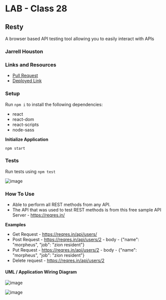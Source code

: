# LAB - Class 28

## Resty

A browser based API testing tool allowing you to easily interact with APIs

### Jarrell Houston

### Links and Resources

- [Pull Request](https://github.com/Jarrell28/resty/pull/2/)
- [Deployed Link](https://youthful-goldwasser-17fd32.netlify.app/)

### Setup

Run ``` npm i ``` to install the following dependencies:

 - react
 - react-dom
 - react-scripts
 - node-sass

 **Initialize Application**

``` npm start ```

### Tests

Run tests using ``` npm test ```

![image](https://user-images.githubusercontent.com/33704616/119578547-51296e80-bd82-11eb-8551-d979be286b6e.png)


### How To Use

 - Able to perform all REST methods from any API. 
 - The API that was used to test REST methods is from this free sample API Server - https://reqres.in/
 
 **Examples**
 
 - Get Request - https://reqres.in/api/users/
 - Post Request - https://reqres.in/api/users/2 - body - {"name": "morpheus", "job": "zion resident"}
 - Put Request - https://reqres.in/api/users/2 - body - {"name": "morpheus", "job": "zion resident"}
 - Delete request - https://reqres.in/api/users/2

#### UML / Application Wiring Diagram

![image](https://user-images.githubusercontent.com/33704616/119752090-f5cead80-be61-11eb-8b1c-b73620f0afa0.png)


![image](https://user-images.githubusercontent.com/33704616/119751548-fc105a00-be60-11eb-8b57-414e22ce3c23.png)

